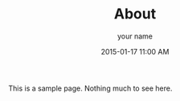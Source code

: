 ﻿---
title: About
author: your name
type: Page
date: 2015-01-17 11:00 AM
slug: about
status: Published
---

This is a sample page.  Nothing much to see here.
